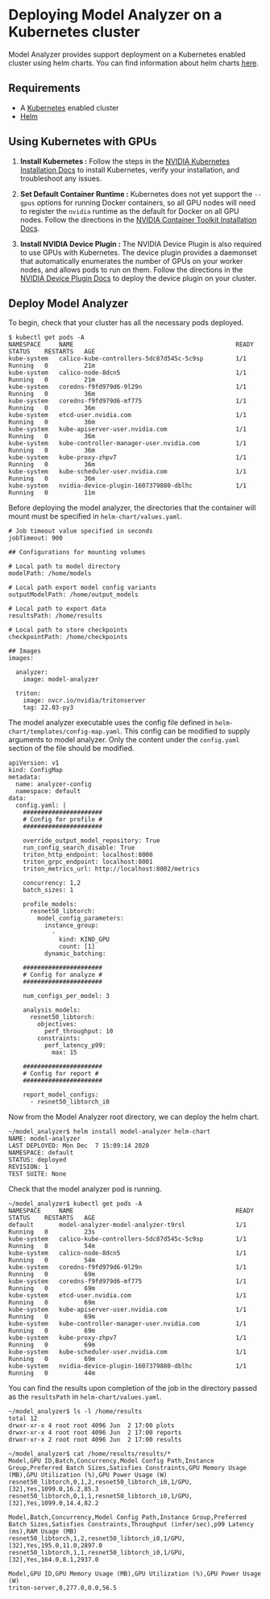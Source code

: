 <!--
Copyright (c) 2020-2021 NVIDIA CORPORATION & AFFILIATES. All rights reserved.

Licensed under the Apache License, Version 2.0 (the "License");
you may not use this file except in compliance with the License.
You may obtain a copy of the License at

    http://www.apache.org/licenses/LICENSE-2.0

Unless required by applicable law or agreed to in writing, software
distributed under the License is distributed on an "AS IS" BASIS,
WITHOUT WARRANTIES OR CONDITIONS OF ANY KIND, either express or implied.
See the License for the specific language governing permissions and
limitations under the License.
-->

# Deploying Model Analyzer on a Kubernetes cluster

Model Analyzer provides support deployment on a Kubernetes enabled
cluster using helm charts. You can find information about helm charts [here](https://helm.sh/).

## Requirements

* A [Kubernetes](https://kubernetes.io/) enabled cluster
* [Helm](https://helm.sh/)

## Using Kubernetes with GPUs

1. **Install Kubernetes :** Follow the steps in the [NVIDIA Kubernetes Installation Docs](https://docs.nvidia.com/datacenter/cloud-native/kubernetes/install-k8s.html) to install Kubernetes, verify your installation, and troubleshoot any issues.

2. **Set Default Container Runtime :** Kubernetes does not yet support the `--gpus` options for running Docker containers, so all GPU nodes will need to register the `nvidia` runtime as the default for Docker on all GPU nodes. Follow the directions in the  [NVIDIA Container Toolkit Installation Docs](https://docs.nvidia.com/datacenter/cloud-native/kubernetes/dcgme2e.html#install-nvidia-container-toolkit-previously-nvidia-docker2).

3. **Install NVIDIA Device Plugin :** The NVIDIA Device Plugin is also required to use GPUs with Kubernetes. The device plugin provides a daemonset that automatically enumerates the number of GPUs on your worker nodes, and allows pods to run on them. Follow the directions in the [NVIDIA Device Plugin Docs](https://docs.nvidia.com/datacenter/cloud-native/kubernetes/dcgme2e.html#install-nvidia-device-plugin) to deploy the device plugin on your cluster.

## Deploy Model Analyzer

To begin, check that your cluster has all the necessary pods deployed.

```
$ kubectl get pods -A
NAMESPACE     NAME                                             READY   STATUS    RESTARTS   AGE
kube-system   calico-kube-controllers-5dc87d545c-5c9sp         1/1     Running   0          21m
kube-system   calico-node-8dcn5                                1/1     Running   0          21m
kube-system   coredns-f9fd979d6-9l29n                          1/1     Running   0          36m
kube-system   coredns-f9fd979d6-mf775                          1/1     Running   0          36m
kube-system   etcd-user.nvidia.com                             1/1     Running   0          36m
kube-system   kube-apiserver-user.nvidia.com                   1/1     Running   0          36m
kube-system   kube-controller-manager-user.nvidia.com          1/1     Running   0          36m
kube-system   kube-proxy-zhpv7                                 1/1     Running   0          36m
kube-system   kube-scheduler-user.nvidia.com                   1/1     Running   0          36m
kube-system   nvidia-device-plugin-1607379880-dblhc            1/1     Running   0          11m
```

Before deploying the model analyzer, the directories that the container will mount must be specified in `helm-chart/values.yaml`.

```
# Job timeout value specified in seconds
jobTimeout: 900

## Configurations for mounting volumes

# Local path to model directory
modelPath: /home/models

# Local path export model config variants
outputModelPath: /home/output_models

# Local path to export data
resultsPath: /home/results

# Local path to store checkpoints
checkpointPath: /home/checkpoints

## Images
images:

  analyzer:
    image: model-analyzer

  triton:
    image: nvcr.io/nvidia/tritonserver
    tag: 22.03-py3
```

The model analyzer executable uses the config file defined in `helm-chart/templates/config-map.yaml`. This config can be modified to supply arguments to model analyzer. Only the content under the `config.yaml` section of the file should be modified.

```
apiVersion: v1
kind: ConfigMap
metadata:
  name: analyzer-config
  namespace: default
data:
  config.yaml: |
    ######################
    # Config for profile #
    ######################

    override_output_model_repository: True
    run_config_search_disable: True
    triton_http_endpoint: localhost:8000
    triton_grpc_endpoint: localhost:8001
    triton_metrics_url: http://localhost:8002/metrics

    concurrency: 1,2
    batch_sizes: 1

    profile_models: 
      resnet50_libtorch:
        model_config_parameters:
          instance_group:
            -
              kind: KIND_GPU
              count: [1]
          dynamic_batching:

    ######################
    # Config for analyze #
    ######################
    
    num_configs_per_model: 3

    analysis_models: 
      resnet50_libtorch:
        objectives:
          perf_throughput: 10
        constraints:
          perf_latency_p99:
            max: 15

    ######################
    # Config for report #
    ######################

    report_model_configs:
      - resnet50_libtorch_i0
```
Now from the Model Analyzer root directory, we can deploy the helm chart.

```
~/model_analyzer$ helm install model-analyzer helm-chart
NAME: model-analyzer
LAST DEPLOYED: Mon Dec  7 15:09:14 2020
NAMESPACE: default
STATUS: deployed
REVISION: 1
TEST SUITE: None
```

Check that the model analyzer pod is running.

```
~/model_analyzer$ kubectl get pods -A
NAMESPACE     NAME                                             READY   STATUS    RESTARTS   AGE
default       model-analyzer-model-analyzer-t9rsl              1/1     Running   0          23s
kube-system   calico-kube-controllers-5dc87d545c-5c9sp         1/1     Running   0          54m
kube-system   calico-node-8dcn5                                1/1     Running   0          54m
kube-system   coredns-f9fd979d6-9l29n                          1/1     Running   0          69m
kube-system   coredns-f9fd979d6-mf775                          1/1     Running   0          69m
kube-system   etcd-user.nvidia.com                             1/1     Running   0          69m
kube-system   kube-apiserver-user.nvidia.com                   1/1     Running   0          69m
kube-system   kube-controller-manager-user.nvidia.com          1/1     Running   0          69m
kube-system   kube-proxy-zhpv7                                 1/1     Running   0          69m
kube-system   kube-scheduler-user.nvidia.com                   1/1     Running   0          69m
kube-system   nvidia-device-plugin-1607379880-dblhc            1/1     Running   0          44m
```

You can find the results upon completion of the job in the directory passed as the `resultsPath` in `helm-chart/values.yaml`.

```
~/model_analyzer$ ls -l /home/results
total 12
drwxr-xr-x 4 root root 4096 Jun  2 17:00 plots
drwxr-xr-x 4 root root 4096 Jun  2 17:00 reports
drwxr-xr-x 2 root root 4096 Jun  2 17:00 results
```
```
~/model_analyzer$ cat /home/results/results/*
Model,GPU ID,Batch,Concurrency,Model Config Path,Instance Group,Preferred Batch Sizes,Satisfies Constraints,GPU Memory Usage (MB),GPU Utilization (%),GPU Power Usage (W)
resnet50_libtorch,0,1,2,resnet50_libtorch_i0,1/GPU,[32],Yes,1099.0,16.2,85.3
resnet50_libtorch,0,1,1,resnet50_libtorch_i0,1/GPU,[32],Yes,1099.0,14.4,82.2

Model,Batch,Concurrency,Model Config Path,Instance Group,Preferred Batch Sizes,Satisfies Constraints,Throughput (infer/sec),p99 Latency (ms),RAM Usage (MB)
resnet50_libtorch,1,2,resnet50_libtorch_i0,1/GPU,[32],Yes,195.0,11.0,2897.0
resnet50_libtorch,1,1,resnet50_libtorch_i0,1/GPU,[32],Yes,164.0,8.1,2937.0

Model,GPU ID,GPU Memory Usage (MB),GPU Utilization (%),GPU Power Usage (W)
triton-server,0,277.0,0.0,56.5
```
